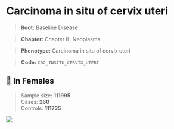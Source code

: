 # Carcinoma in situ of cervix uteri

> **Root:** Baseline Disease  

> **Chapter:** Chapter II- Neoplasms  

> **Phenotype:** Carcinoma in situ of cervix uteri  

> **Code:** `CD2_INSITU_CERVIX_UTERI`

## 👩 In Females  
> Sample size: **111995**  
> Cases: **260**  
> Controls: **111735**
<img src="/Disease/Figures/ALL/Baseline/CD2_INSITU_CERVIX_UTERI.png"/>
<CsvTable src="/Disease_Data/ALL/Baseline/LG_CD2_INSITU_CERVIX_UTERI.csv" label="🔍 View full results" />
